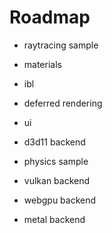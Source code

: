 # Roadmap

- raytracing sample
- materials
- ibl
- deferred rendering
- ui
- d3d11 backend
- physics sample

- vulkan backend
- webgpu backend
- metal backend
